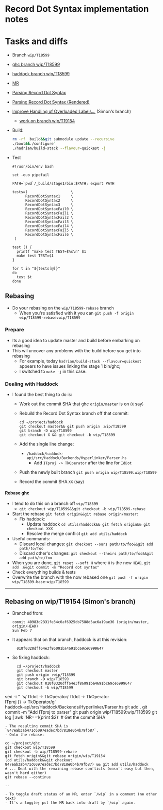 # Record Dot Syntax implementation notes

# Tasks and diffs

- Branch `wip/T18599`
- [ghc branch wip/T18599](https://gitlab.haskell.org/ghc/ghc/-/issues/18599)
- [haddock branch wip/T18599](https://gitlab.haskell.org/ghc/haddock/-/commits/wip/T18599)
- [MR](https://gitlab.haskell.org/ghc/ghc/-/merge_requests/4532)
- [Parsing Record Dot Syntax](https://github.com/shayne-fletcher/zen/blob/master/notes/field-updates.html)
- [Parsing Record Dot Syntax (Rendered)](file:///Users/shayne/project/zen/notes/field-updates.html)
- [Improve Handling of Overloaded Labels...](https://gitlab.haskell.org/ghc/ghc/-/merge_requests/4981) (Simon's branch)

  - [work on branch wip/T19154](https://gitlab.haskell.org/ghc/ghc/-/merge_requests/4981#:~:text=merge-,wip/T19154,-into)
- Build:

  ```bash
  rm -rf _build&&git submodule update --recursive
  ./boot&&./configure`
  ./hadrian/build-stack --flavour=quickest -j
  ```
- Test

  ```
  #!/usr/bin/env bash

  set -euo pipefail

  PATH=`pwd`/_build/stage1/bin:$PATH; export PATH

  tests=(                    \
        RecordDotSyntax1     \
        RecordDotSyntax2     \
        RecordDotSyntax3     \
        RecordDotSyntaxFail0 \
        RecordDotSyntaxFail1 \
        RecordDotSyntaxFail2 \
        RecordDotSyntaxFail3 \
        RecordDotSyntaxFail4 \
        RecordDotSyntaxFail5 \
        RecordDotSyntaxFail6 \
   )

  test () {
    printf "make test TEST=$%s\n" $1
    make test TEST=$1
  }

  for t in "${tests[@]}"
  do
    test $t
  done
  ```

## Rebasing

- Do your rebasing on the `wip/T18599-rebase` branch
  - When you're satisfied with it you can `git push -f origin wip/T18599-rebase:wip/T18599`
### Prepare
- Its a good idea to update master and build before embarking on rebasing
- This wil uncover any problems with the build before you get into rebasing
  - For example, today `hadrian/build-stack --flavour=quickest` appears to have issues linking the stage 1 bin/ghc;
  - I switched to `make -j` in this case.
### Dealing with Haddock
- I found the best thing to do is:
  - Work out the commit SHA that ghc `origin/master` is on (`X` say)
  - Rebuild the Record Dot Syntax branch off that commit:

    ```
    cd ~/project/haddock
    git checkout master&& git push origin :wip/T18599
    git branch -D wip/T18599
    git checkout X && git checkout -b wip/T18599
    ```
  - Add the single line change:
    - `/haddock/haddock-api/src/Haddock/Backends/Hyperlinker/Parser.hs`
      - Add `ITproj -> TkOperator` after the line for `IdDot`
  - Push the newly built branch `git push origin wip/T18599:wip/T18599`
  - Record the commit SHA `XX` (say)

#### Rebase ghc
- I tend to do this on a branch off `wip/T18599`
  - `git checkout wip/T18599&&git checkout -b wip/T18599-rebase`
- Start the rebase `git fetch origin&&git rebase origin/master`:
  - Fix haddock:
    - Update haddock `cd utils/haddock&& git fetch origin&& git checkout XXX`
    - Resolve the merge conflict `git add utils/haddock`
- Useful commands:
  - Discard local changes: `git checkout --ours path/to/foo&&git add path/to/foo`
  - Discard other's changes: `git checkout --theirs path/to/foo&&git add path/to/foo`
- When you are done, `git reset --soft H` where `H` is the new `HEAD`, `git add .&&git commit -m "Record dot syntax"`
- Check everything builds & tests
- Overwrite the branch with the now rebased one `git push -f origin wip/T18599-base:wip/T18599`

---

## Rebasing on wip/T19154 (Simon's branch)

- Branched from:
  ```
  commit 40983d2331fe34c0af6925db7588d5ac6a19ae36 (origin/master, origin/HEAD)
  Sun Feb 7
  ```
- It appears that on that branch, haddock is at this revision:
  ```
    010f0320dff64e3f86091ba4691bc69ce6999647
  ```
- So fixing haddock:
  ```
    cd ~/project/haddock
    git checkout master
    git push origin :wip/T18599
    git branch -D wip/T18599
    git checkout 010f0320dff64e3f86091ba4691bc69ce6999647
    git checkout -b wip/T18599
sed -i '' 's/    ITdot                  -> TkOperator/    ITdot                  -> TkOperator\
    ITproj              {} -> TkOperator/g' \
    haddock-api/src/Haddock/Backends/Hyperlinker/Parser.hs
    git add .
    git commit -m "Add ITproj to parser"
    git push origin wip/T18599:wip/T18599
    git log | awk 'NR==1{print $2}' # Get the commit SHA
  ```
- The resulting commit SHA is `847eab3ab471c6097eadec7bd7818e0b4b79fb87`.
- Onto the rebase:
  ```
    cd ~/project/ghc
    git checkout wip/T18599
    git checkout -b wip/T18599-rebase
    git fetch origin&&git rebase origin/wip/T19154
    (cd utils/haddock&&git checkout 847eab3ab471c6097eadec7bd7818e0b4b79fb87) && git add utils/haddock
    # ... Deal with the remaining rebase conflicts (wasn't easy but then, wasn't hard either)
    git rebase --continue
  ```
--

- To toggle draft status of an MR, enter `/wip` in a comment (no other text)
  - It's a toggle; put the MR back into draft by `/wip` again.

